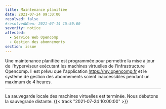 ```yaml
---
title: Maintenance planifiée
date: 2021-07-24 09:30:00
resolved: false
#resolvedWhen: 2021-07-14 15:50:00
severity: notice
affected:
  - Service Web Opencomp
  - Gestion des abonnements
section: issue
---
```


Une maintenance planifiée est programmée pour permettre la mise à jour de l'hyperviseur exécutant les machines virtuelles de l'infrastructure Opencomp. Il est prévu que l'application https://my.opencomp.fr et le système de gestion des abonnements soient inaccessibles pendant un maximum de 4 heures.

---

La sauvegarde locale des machines virtuelles est terminée. Nous débutons la sauvegrade distante.  {{< track "2021-07-24 10:00:00" >}}   
